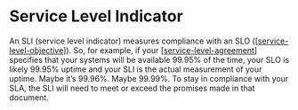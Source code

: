 # Service Level Indicator

An SLI (service level indicator) measures compliance with an SLO ([[service-level-objective]]). So, for example, if your [[service-level-agreement]] specifies that your systems will be available 99.95% of the time, your SLO is likely 99.95% uptime and your SLI is the actual measurement of your uptime. Maybe it’s 99.96%. Maybe 99.99%. To stay in compliance with your SLA, the SLI will need to meet or exceed the promises made in that document.

[//begin]: # "Autogenerated link references for markdown compatibility"
[service-level-objective]: service-level-objective "Service Level Objective"
[service-level-agreement]: service-level-agreement "Service Level Agreement"
[//end]: # "Autogenerated link references"
